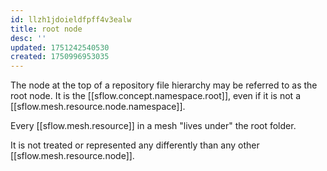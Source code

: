 ```yaml
---
id: llzh1jdoieldfpff4v3ealw
title: root node
desc: ''
updated: 1751242540530
created: 1750996953035
---
```


The node at the top of a repository file hierarchy may be referred to as the root node. It is the [[sflow.concept.namespace.root]], even if it is not a [[sflow.mesh.resource.node.namespace]]. 

Every [[sflow.mesh.resource]] in a mesh "lives under" the root folder.

It is not treated or represented any differently than any other [[sflow.mesh.resource.node]]. 